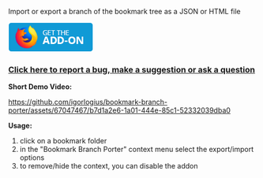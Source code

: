 Import or export a branch of the bookmark tree as a JSON or HTML file

[![](https://raw.githubusercontent.com/igorlogius/igorlogius/main/geFxAddon.png)](https://addons.mozilla.org/firefox/addon/bookmark-branch-porter/)

### [Click here to report a bug, make a suggestion or ask a question](https://github.com/igorlogius/igorlogius/issues/new/choose)

<b>Short Demo Video:</b>

https://github.com/igorlogius/bookmark-branch-porter/assets/67047467/b7d1a2e6-1a01-444e-85c1-52332039dba0

<b>Usage:</b>
<ol>
  <li>click on a bookmark folder</li>
  <li>
    in the "Bookmark Branch Porter" context menu select the export/import
    options
  </li>
  <li>to remove/hide the context, you can disable the addon</li>
</ol>
